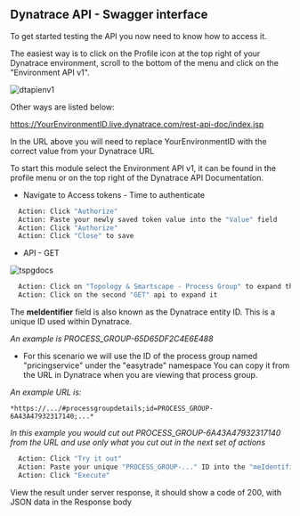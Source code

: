 ## Dynatrace API - Swagger interface

To get started testing the API you now need to know how to access it.

The easiest way is to click on the Profile icon at the top right of your Dynatrace environment, scroll to the bottom of the menu and click on the "Environment API v1".

![dtapienv1](../../assets/images/dtapienv1.png)

Other ways are listed below:

https://YourEnvironmentID.live.dynatrace.com/rest-api-doc/index.jsp

In the URL above you will need to replace YourEnvironmentID with the correct value from your Dynatrace URL

To start this module select the Environment API v1, it can be found in the profile menu or on the top right of the Dynatrace API Documentation.

- Navigate to Access tokens  - Time to authenticate

 ```bash
   Action: Click "Authorize"
   Action: Paste your newly saved token value into the "Value" field
   Action: Click "Authorize"
   Action: Click "Close" to save
   ```

- API  - GET

![tspgdocs](../../assets/images/tspgdocs.png)

 ```bash
   Action: Click on "Topology & Smartscape - Process Group" to expand the API
   Action: Click on the second "GET" api to expand it
   ```

The **meIdentifier** field is also known as the Dynatrace entity ID. This is a unique ID used within Dynatrace.

*An example is PROCESS_GROUP-65D65DF2C4E6E488*

- For this scenario we will use the ID of the process group named "pricingservice" under the "easytrade" namespace
You can copy it from the URL in Dynatrace when you are viewing that process group.
 
 *An example URL is:*

    *https://.../#processgroupdetails;id=PROCESS_GROUP-6A43A47932317140;...*

 *In this example you would cut out PROCESS_GROUP-6A43A47932317140 from the URL and use only what you cut out in the next set of actions*

 ```bash
   Action: Click "Try it out"
   Action: Paste your unique "PROCESS_GROUP-..." ID into the "meIdentifier" field
   Action: Click "Execute"
   ```

View the result under server response, it should show a code of 200, with JSON data in the Response body


